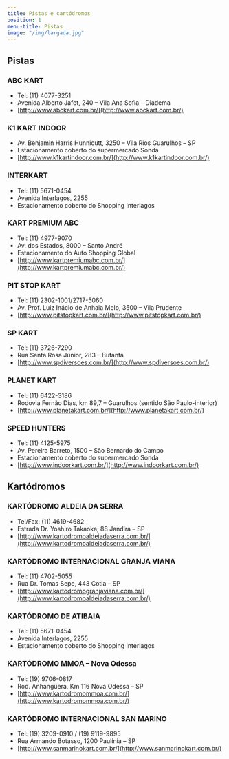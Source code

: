 ```yaml
---
title: Pistas e cartódromos
position: 1
menu-title: Pistas
image: "/img/largada.jpg"
---
```


## Pistas

### ABC KART

- Tel: (11) 4077-3251
- Avenida Alberto Jafet, 240 – Vila Ana Sofia – Diadema
- [http://www.abckart.com.br/](http://www.abckart.com.br/)

### K1 KART INDOOR

- Av. Benjamin Harris Hunnicutt, 3250 – Vila Rios Guarulhos – SP
- Estacionamento coberto do supermercado Sonda
- [http://www.k1kartindoor.com.br/](http://www.k1kartindoor.com.br/)

### INTERKART

- Tel: (11) 5671-0454
- Avenida Interlagos, 2255
- Estacionamento coberto do Shopping Interlagos

### KART PREMIUM ABC

- Tel: (11) 4977-9070
- Av. dos Estados, 8000 – Santo André
- Estacionamento do Auto Shopping Global
- [http://www.kartpremiumabc.com.br/](http://www.kartpremiumabc.com.br/)

### PIT STOP KART

- Tel: (11) 2302-1001/2717-5060
- Av. Prof. Luiz Inácio de Anhaia Melo, 3500 – Vila Prudente
- [http://www.pitstopkart.com.br/](http://www.pitstopkart.com.br/)

### SP KART

- Tel: (11) 3726-7290
- Rua Santa Rosa Júnior, 283 – Butantã
- [http://www.spdiversoes.com.br/](http://www.spdiversoes.com.br/)

### PLANET KART

- Tel: (11) 6422-3186
- Rodovia Fernão Dias, km 89,7 – Guarulhos (sentido São Paulo-interior)
- [http://www.planetakart.com.br/](http://www.planetakart.com.br/)

### SPEED HUNTERS

- Tel: (11) 4125-5975
- Av. Pereira Barreto, 1500 – São Bernardo do Campo
- Estacionamento coberto do supermercado Sonda
- [http://www.indoorkart.com.br/](http://www.indoorkart.com.br/)


## Kartódromos

### KARTÓDROMO ALDEIA DA SERRA

- Tel/Fax: (11) 4619-4682
- Estrada Dr. Yoshiro Takaoka, 88 Jandira – SP
- [http://www.kartodromoaldeiadaserra.com.br/](http://www.kartodromoaldeiadaserra.com.br/)

### KARTÓDROMO INTERNACIONAL GRANJA VIANA

- Tel: (11) 4702-5055
- Rua Dr. Tomas Sepe, 443 Cotia – SP
- [http://www.kartodromogranjaviana.com.br/](http://www.kartodromoaldeiadaserra.com.br/)

### KARTÓDROMO DE ATIBAIA

- Tel: (11) 5671-0454
- Avenida Interlagos, 2255
- Estacionamento coberto do Shopping Interlagos

### KARTÓDROMO MMOA – Nova Odessa

- Tel: (19) 9706-0817
- Rod. Anhangüera, Km 116 Nova Odessa – SP
- [http://www.kartodromommoa.com.br/](http://www.kartodromommoa.com.br/)

### KARTÓDROMO INTERNACIONAL SAN MARINO

- Tel: (19) 3209-0910 / (19) 9119-9895
- Rua Armando Botasso, 1200 Paulínia – SP
- [http://www.sanmarinokart.com.br/](http://www.sanmarinokart.com.br/)
